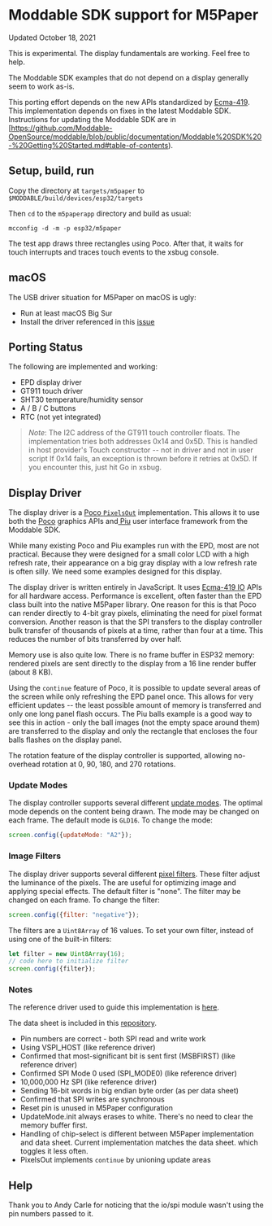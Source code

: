 # Moddable SDK support for M5Paper
Updated October 18, 2021

This is experimental. The display fundamentals are working. Feel free to help.

The Moddable SDK examples that do not depend on a display generally seem to work as-is.

This porting effort depends on the new APIs standardized by [Ecma-419](https://419.ecma-international.org). This implementation depends on fixes in the latest Moddable SDK. Instructions for updating the Moddable SDK are in [https://github.com/Moddable-OpenSource/moddable/blob/public/documentation/Moddable%20SDK%20-%20Getting%20Started.md#table-of-contents).

## Setup, build, run

Copy the directory at `targets/m5paper` to `$MODDABLE/build/devices/esp32/targets`

Then `cd` to the `m5paperapp` directory and build as usual:

```
mcconfig -d -m -p esp32/m5paper
```
The test app draws three rectangles using Poco. After that, it waits for touch interrupts and traces touch events to the xsbug console.

## macOS

The USB driver situation for M5Paper on macOS is ugly:

- Run at least macOS Big Sur
- Install the driver referenced in this [issue](https://github.com/Xinyuan-LilyGO/LilyGo-T-Call-SIM800/issues/139#issuecomment-904390716)

## Porting Status

The following are implemented and working:

- EPD display driver
- GT911 touch driver
- SHT30 temperature/humidity sensor
- A / B / C buttons 
- RTC (not yet integrated)

> *Note*: The I2C address of the GT911 touch controller floats. The implementation tries both addresses 0x14 and 0x5D. This is handled in host provider's Touch constructor -- not in driver and not in user script If 0x14 fails, an exception is thrown before it retries at 0x5D. If you encounter this, just hit Go in xsbug.

## Display Driver

The display driver is a [Poco `PixelsOut`](https://github.com/Moddable-OpenSource/moddable/blob/public/documentation/commodetto/commodetto.md#pixelsout-class) implementation. This allows it to use both the [Poco](https://github.com/Moddable-OpenSource/moddable/blob/public/documentation/commodetto/poco.md) graphics APIs and[ Piu](https://github.com/Moddable-OpenSource/moddable/blob/public/documentation/piu/piu.md) user interface framework from the Moddable SDK.

While many existing Poco and Piu examples run with the EPD, most are not practical. Because they were designed for a small color LCD with a high refresh rate, their appearance on a big gray display with a low refresh rate is often silly. We need some examples designed for this display.

The display driver is written entirely in JavaScript. It uses [Ecma-419 IO](https://419.ecma-international.org/#-9-io-class-pattern) APIs for all hardware access. Performance is excellent, often faster than the EPD class built into the native M5Paper library. One reason for this is that Poco can render directly to 4-bit gray pixels, eliminating the need for pixel format conversion. Another reason is that the SPI transfers to the display controller bulk transfer of thousands of pixels at a time, rather than four at a time. This reduces the number of bits transferred by over half.

Memory use is also quite low. There is no frame buffer in ESP32 memory: rendered pixels are sent directly to the display from a 16 line render buffer (about 8 KB).

Using the `continue` feature of Poco, it is possible to update several areas of the screen while only refreshing the EPD panel once. This allows for very efficient updates -- the least possible amount of memory is transferred and only one long panel flash occurs. The Piu balls example is a good way to see this in action - only the ball images (not the empty space around them) are transferred to the display and only the rectangle that encloses the four balls flashes on the display panel.

The rotation feature of the display controller is supported, allowing no-overhead rotation at 0, 90, 180, and 270 rotations.

### Update Modes
The display controller supports several different [update modes](https://github.com/phoddie/m5paper/blob/f0b79e0a0579c0dbdb1bb4445dc6acf501403681/targets/m5paper/it8951.js#L82-L93). The optimal mode depends on the content being drawn. The mode may be changed on each frame. The default mode is `GLD16`. To change the mode:

```js
screen.config({updateMode: "A2"});
```

### Image Filters
The display driver supports several different [pixel filters](https://github.com/phoddie/m5paper/blob/4110701c8084c07d7f777a44e17e970ffd18f729/targets/m5paper/it8951.js#L342-L349). These filter adjust the luminance of the pixels. The are useful for optimizing image and applying special effects. The default filter is "none". The filter may be changed on each frame. To change the filter:

```js
screen.config({filter: "negative"});
```

The filters are a `Uint8Array` of 16 values. To set your own filter, instead of using one of the built-in filters:

```js
let filter = new Uint8Array(16);
// code here to initialize filter
screen.config({filter});
```

### Notes

The reference driver used to guide this implementation is [here](https://github.com/m5stack/M5EPD/blob/63f6eb34697b0120e68d279fe0e22e5ec3aba61b/src/M5EPD_Driver.cpp). 

The data sheet is included in this [repository](./documentation).

- Pin numbers are correct - both SPI read and write work
- Using VSPI_HOST (like reference driver)
- Confirmed that most-significant bit is sent first (MSBFIRST) (like reference driver)
- Confirmed SPI Mode 0 used (SPI_MODE0)  (like reference driver)
- 10,000,000 Hz SPI (like reference driver)
- Sending 16-bit words in big endian byte order (as per data sheet)
- Confirmed that SPI writes are synchronous
- Reset pin is unused in M5Paper configuration
- UpdateMode.init always erases to white. There's no need to clear the memory buffer first.
- Handling of chip-select is different between M5Paper implementation and data sheet. Current implementation matches the data sheet. which toggles it less often.
- PixelsOut implements `continue` by unioning update areas

## Help

Thank you to Andy Carle for noticing that the io/spi module wasn't using the pin numbers passed to it.
